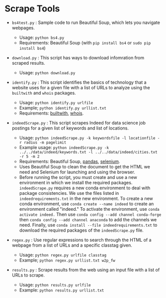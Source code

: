 # Scrape Tools

* `bs4test.py` : Sample code to run Beautiful Soup, which lets you navigate webpages.
    - Usage: `python bs4.py`
    - Requirements: Beautiful Soup (with `pip install bs4` or `sudo pip install bs4`)

* `download.py` : This script has ways to download infomration from scraped results.
    - Usage: `python download.py`

* `identify.py` : This script identifies the basics of technology that a website uses for a given file with a list of URLs to analyze using the `builtwith` and `whois` packages.
    - Usage: `python identify.py urlfile`
    - Example; `python identify.py urllist.txt`
    - Requirements: [builtwith](https://anaconda.org/auto/python-builtwith), [whois](https://anaconda.org/auto/python-whois).

* `indeedScrape.py` : This script scrapes Indeed for data science job postings for a given list of keywords and list of locations.
    - Usage: `python indeedScrape.py -k keywordsfile -l locationfile -r radius -m pagelimit`
    - Example usage: `python indeedScrape.py -k ../../data/indeed/keywords.txt -l ../../data/indeed/cities.txt -r 5 -m 2`
    - Requirements: Beautiful Soup, [pandas](https://anaconda.org/anaconda/pandas), [selenium](https://anaconda.org/conda-forge/selenium).
    - Uses Beautiful Soup to clean the document to get the HTML we need and Selenium for launching and using the browser.
    - Before running the script, you must create and use a new environment in which we install the required packages. `indeedScrape.py` requires a new conda environment to deal with package consistencies. We use the files listed in `indeedrequirements.txt` in the new environment. To create a new conda environment, use `conda create --name indeed` to create an environment called "indeed." To activate the environment, use `conda activate indeed.` Then use `conda config --add channel conda-forge` then `conda config --add channel anaconda` to add the channels we need. Finally, use `conda install --file indeedrequirements.txt` to download the required packages of the `indeedScrape.py` file.

* `regex.py` : Use regular expressions to search through the HTML of a webpage from a list of URLs and a specific classtag given.
    - Usage: `python regex.py urlfile classtag`
    - Example; `python regex.py urllist.txt w2p_fw`

* `results.py` : Scrape results from the web using an input file with a list of URLs to scrape.
    - Usage: `python results.py urlfile`
    - Example: `python results.py urllist.txt`

